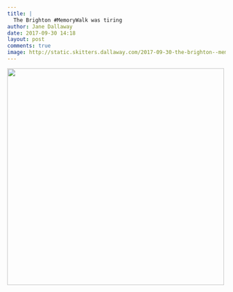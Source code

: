 ```yaml
---
title: |
  The Brighton #MemoryWalk was tiring
author: Jane Dallaway
date: 2017-09-30 14:18
layout: post
comments: true
image: http://static.skitters.dallaway.com/2017-09-30-the-brighton--memorywalk-was-tiring-thumb-1-IMG-3633.JPG
---
```


<div>
        <a href="http://static.skitters.dallaway.com/2017-09-30-the-brighton--memorywalk-was-tiring-fullsize-1-IMG-3633.JPG">
          <img src="http://static.skitters.dallaway.com/2017-09-30-the-brighton--memorywalk-was-tiring-thumb-1-IMG-3633.JPG" width="500" height="500"/>
        </a>
      </div>


  
      